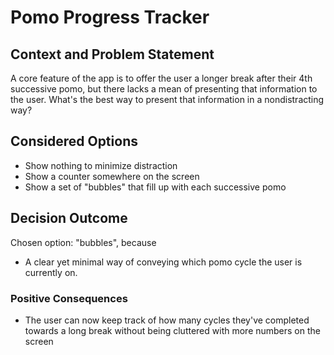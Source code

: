 # Pomo Progress Tracker
 
## Context and Problem Statement

A core feature of the app is to offer the user a longer break after their 4th successive pomo, but there lacks a mean of presenting that information to the user. What's the best way to present that information in a nondistracting way?

## Considered Options

* Show nothing to minimize distraction
* Show a counter somewhere on the screen
* Show a set of "bubbles" that fill up with each successive pomo

## Decision Outcome

Chosen option: "bubbles", because
* A clear yet minimal way of conveying which pomo cycle the user is currently on. 

### Positive Consequences <!-- optional -->

* The user can now keep track of how many cycles they've completed towards a long break without being cluttered with more numbers on the screen
